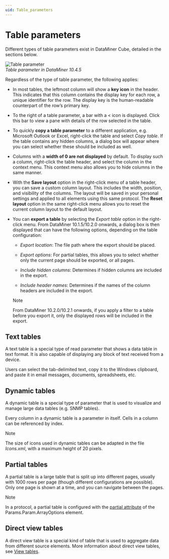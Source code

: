 ```yaml
---
uid: Table_parameters
---
```


# Table parameters

Different types of table parameters exist in DataMiner Cube, detailed in the sections below.

![Table parameter](~/user-guide/images/Table_Parameter.png)<br>*Table parameter in DataMiner 10.4.5*

Regardless of the type of table parameter, the following applies:

- In most tables, the leftmost column will show a **key icon** in the header. This indicates that this column contains the display key for each row, a unique identifier for the row. The display key is the human-readable counterpart of the row’s primary key.

- To the right of a table parameter, a bar with a \< icon is displayed. Click this bar to view a pane with details of the row selected in the table.

- To quickly **copy a table parameter** to a different application, e.g. Microsoft Outlook or Excel, right-click the table and select *Copy table*. If the table contains any hidden columns, a dialog box will appear where you can select whether these should be included as well.

- Columns with a **width of 0 are not displayed** by default. To display such a column, right-click the table header, and select the column in the context menu. This context menu also allows you to hide columns in the same manner.

- With the **Save layout** option in the right-click menu of a table header, you can save a custom column layout. This includes the width, position, and visibility of the columns. The layout will be saved in your personal settings and applied to all elements using this same protocol. The **Reset layout** option in the same right-click menu allows you to reset the current column layout to the default layout.

- You can **export a table** by selecting the *Export table* option in the right-click menu. From DataMiner 10.1.5/10.2.0 onwards, a dialog box is then displayed that can have the following options, depending on the table configuration:

  - *Export location*: The file path where the export should be placed.

  - *Export options*: For partial tables, this allows you to select whether only the current page should be exported, or all pages.

  - *Include hidden columns*: Determines if hidden columns are included in the export.

  - *Include header names*: Determines if the names of the column headers are included in the export.

  > [!NOTE]
  > From DataMiner 10.2.0/10.2.1 onwards, if you apply a filter to a table before you export it, only the displayed rows will be included in the export.

## Text tables

A text table is a special type of read parameter that shows a data table in text format. It is also capable of displaying any block of text received from a device.

Users can select the tab-delimited text, copy it to the Windows clipboard, and paste it in email messages, documents, spreadsheets, etc.

## Dynamic tables

A dynamic table is a special type of parameter that is used to visualize and manage large data tables (e.g. SNMP tables).

Every column in a dynamic table is a parameter in itself. Cells in a column can be referenced by index.

> [!NOTE]
> The size of icons used in dynamic tables can be adapted in the file *Icons.xml*, with a maximum height of 20 pixels.

## Partial tables

A partial table is a large table that is split up into different pages, usually with 1000 rows per page (though different configurations are possible). Only one page is shown at a time, and you can navigate between the pages.

> [!NOTE]
> In a protocol, a partial table is configured with the [partial attribute](xref:Protocol.Params.Param.ArrayOptions-partial) of the Params.Param.ArrayOptions element.

## Direct view tables

A direct view table is a special kind of table that is used to aggregate data from different source elements. More information about direct view tables, see [View tables](xref:AdvancedViewTables).
